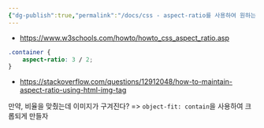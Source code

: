 ```yaml
---
{"dg-publish":true,"permalink":"/docs/css - aspect-ratio를 사용하여 원하는 비율로 맞추기/","title":"css - aspect-ratio를 사용하여 원하는 비율로 맞추기"}
---
```


- https://www.w3schools.com/howto/howto_css_aspect_ratio.asp

```css
.container {
	aspect-ratio: 3 / 2;
}
```

- https://stackoverflow.com/questions/12912048/how-to-maintain-aspect-ratio-using-html-img-tag

만약, 비율을 맞췄는데 이미지가 구겨진다? => `object-fit: contain`을 사용하여 크롭되게 만들자
